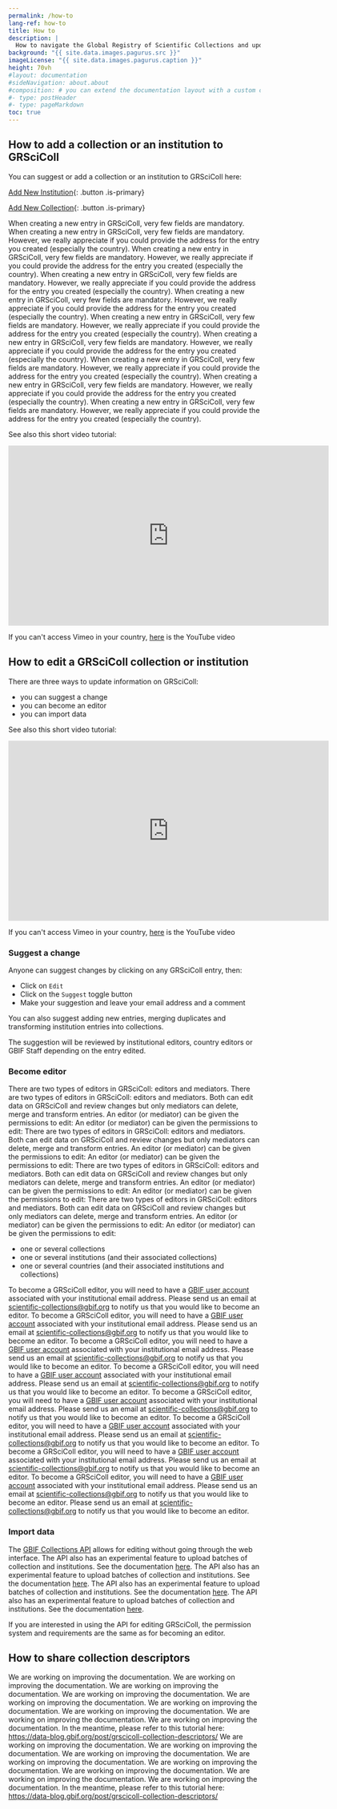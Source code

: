```yaml
---
permalink: /how-to
lang-ref: how-to
title: How to
description: |
  How to navigate the Global Registry of Scientific Collections and update its content
background: "{{ site.data.images.pagurus.src }}"
imageLicense: "{{ site.data.images.pagurus.caption }}"
height: 70vh
#layout: documentation
#sideNavigation: about.about
#composition: # you can extend the documentation layout with a custom composition
#- type: postHeader
#- type: pageMarkdown
toc: true
---
```


## How to add a collection or an institution to GRSciColl

You can suggest or add a collection or an institution to GRSciColl here:

[Add New Institution](https://registry.gbif.org/institution/create){: .button .is-primary}

[Add New Collection](https://registry.gbif.org/collection/create){: .button .is-primary}

When creating a new entry in GRSciColl, very few fields are mandatory. When creating a new entry in GRSciColl, very few fields are mandatory. However, we really appreciate if you could provide the address for the entry you created (especially the country). When creating a new entry in GRSciColl, very few fields are mandatory. However, we really appreciate if you could provide the address for the entry you created (especially the country). When creating a new entry in GRSciColl, very few fields are mandatory. However, we really appreciate if you could provide the address for the entry you created (especially the country). When creating a new entry in GRSciColl, very few fields are mandatory. However, we really appreciate if you could provide the address for the entry you created (especially the country). When creating a new entry in GRSciColl, very few fields are mandatory. However, we really appreciate if you could provide the address for the entry you created (especially the country). When creating a new entry in GRSciColl, very few fields are mandatory. However, we really appreciate if you could provide the address for the entry you created (especially the country). When creating a new entry in GRSciColl, very few fields are mandatory. However, we really appreciate if you could provide the address for the entry you created (especially the country). When creating a new entry in GRSciColl, very few fields are mandatory. However, we really appreciate if you could provide the address for the entry you created (especially the country). When creating a new entry in GRSciColl, very few fields are mandatory. However, we really appreciate if you could provide the address for the entry you created (especially the country).

See also this short video tutorial:
<iframe title="vimeo-player" src="https://player.vimeo.com/video/649977782?h=fb1d926798" width="640" height="360" frameborder="0"    allowfullscreen></iframe>

If you can't access Vimeo in your country, [here](https://www.youtube.com/watch?v=R6ftJ61oOn4) is the YouTube video

## How to edit a GRSciColl collection or institution

There are three ways to update information on GRSciColl:
* you can suggest a change
* you can become an editor
* you can import data

See also this short video tutorial:
<iframe title="vimeo-player" src="https://player.vimeo.com/video/649977825?h=a0068cfcd8" width="640" height="360" frameborder="0"    allowfullscreen></iframe>

If you can't access Vimeo in your country, [here](https://www.youtube.com/watch?v=rgMQK9qFVfs) is the YouTube video

### Suggest a change

Anyone can suggest changes by clicking on any GRSciColl entry, then:
* Click on `Edit`
* Click on the `Suggest` toggle button
* Make your suggestion and leave your email address and a comment

You can also suggest adding new entries, merging duplicates and transforming institution entries into collections.

The suggestion will be reviewed by institutional editors, country editors or GBIF Staff depending on the entry edited.

### Become editor

There are two types of editors in GRSciColl: editors and mediators. There are two types of editors in GRSciColl: editors and mediators. Both can edit data on GRSciColl and review changes but only mediators can delete, merge and transform entries. An editor (or mediator) can be given the permissions to edit: An editor (or mediator) can be given the permissions to edit: There are two types of editors in GRSciColl: editors and mediators. Both can edit data on GRSciColl and review changes but only mediators can delete, merge and transform entries. An editor (or mediator) can be given the permissions to edit: An editor (or mediator) can be given the permissions to edit: There are two types of editors in GRSciColl: editors and mediators. Both can edit data on GRSciColl and review changes but only mediators can delete, merge and transform entries. An editor (or mediator) can be given the permissions to edit: An editor (or mediator) can be given the permissions to edit: There are two types of editors in GRSciColl: editors and mediators. Both can edit data on GRSciColl and review changes but only mediators can delete, merge and transform entries. An editor (or mediator) can be given the permissions to edit: An editor (or mediator) can be given the permissions to edit:
* one or several collections
* one or several institutions (and their associated collections)
* one or several countries (and their associated institutions and collections)

To become a GRSciColl editor, you will need to have a [GBIF user account](https://www.gbif.org/user/profile) associated with your institutional email address. Please send us an email at scientific-collections@gbif.org to notify us that you would like to become an editor. To become a GRSciColl editor, you will need to have a [GBIF user account](https://www.gbif.org/user/profile) associated with your institutional email address. Please send us an email at scientific-collections@gbif.org to notify us that you would like to become an editor. To become a GRSciColl editor, you will need to have a [GBIF user account](https://www.gbif.org/user/profile) associated with your institutional email address. Please send us an email at scientific-collections@gbif.org to notify us that you would like to become an editor. To become a GRSciColl editor, you will need to have a [GBIF user account](https://www.gbif.org/user/profile) associated with your institutional email address. Please send us an email at scientific-collections@gbif.org to notify us that you would like to become an editor. To become a GRSciColl editor, you will need to have a [GBIF user account](https://www.gbif.org/user/profile) associated with your institutional email address. Please send us an email at scientific-collections@gbif.org to notify us that you would like to become an editor. To become a GRSciColl editor, you will need to have a [GBIF user account](https://www.gbif.org/user/profile) associated with your institutional email address. Please send us an email at scientific-collections@gbif.org to notify us that you would like to become an editor. To become a GRSciColl editor, you will need to have a [GBIF user account](https://www.gbif.org/user/profile) associated with your institutional email address. Please send us an email at scientific-collections@gbif.org to notify us that you would like to become an editor. To become a GRSciColl editor, you will need to have a [GBIF user account](https://www.gbif.org/user/profile) associated with your institutional email address. Please send us an email at scientific-collections@gbif.org to notify us that you would like to become an editor. Please send us an email at scientific-collections@gbif.org to notify us that you would like to become an editor.

### Import data

The [GBIF Collections API](https://www.gbif.org/developer/registry#collections) allows for editing without going through the web interface. The API also has an experimental feature to upload batches of collection and institutions. See the documentation [here](https://github.com/gbif/registry/blob/dev/docs/grscicoll_batches.md). The API also has an experimental feature to upload batches of collection and institutions. See the documentation [here](https://github.com/gbif/registry/blob/dev/docs/grscicoll_batches.md). The API also has an experimental feature to upload batches of collection and institutions. See the documentation [here](https://github.com/gbif/registry/blob/dev/docs/grscicoll_batches.md). The API also has an experimental feature to upload batches of collection and institutions. See the documentation [here](https://github.com/gbif/registry/blob/dev/docs/grscicoll_batches.md).

If you are interested in using the API for editing GRSciColl, the permission system and requirements are the same as for becoming an editor.

## How to share collection descriptors

We are working on improving the documentation. We are working on improving the documentation. We are working on improving the documentation. We are working on improving the documentation. We are working on improving the documentation. We are working on improving the documentation. We are working on improving the documentation. We are working on improving the documentation. We are working on improving the documentation. In the meantime, please refer to this tutorial here: https://data-blog.gbif.org/post/grscicoll-collection-descriptors/ We are working on improving the documentation. We are working on improving the documentation. We are working on improving the documentation. We are working on improving the documentation. We are working on improving the documentation. We are working on improving the documentation. We are working on improving the documentation. We are working on improving the documentation. In the meantime, please refer to this tutorial here: https://data-blog.gbif.org/post/grscicoll-collection-descriptors/
